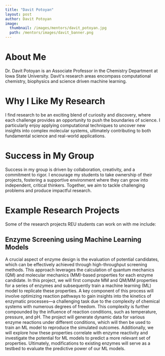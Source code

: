 ```yaml
---
title: "Davit Potoyan"
layout: post
author: Davit Potoyan
image:
  thumbnail: /images/mentors/davit_potoyan.jpg
  path: /mentors/images/davit_banner.png
---
```


# About Me

Dr. Davit Potoyan is an Associate Professor in the Chemistry Department at Iowa
State University. Davit's research areas encompass computational chemistry,
biophysics and science driven machine learning.

# Why I Like My Research

I find research to be an exciting blend of curiosity and discovery, where each
challenge provides an opportunity to push the boundaries of science. I
particularly enjoy applying computational techniques to uncover new insights
into complex molecular systems, ultimately contributing to both fundamental
science and real-world applications.

# Success in My Group

Success in my group is driven by collaboration, creativity, and a commitment to
rigor. I encourage my students to take ownership of their projects, fostering a
supportive environment where they can grow into independent, critical thinkers.
Together, we aim to tackle challenging problems and produce impactful research.

# Example Research Projects

Some of the research projects REU students can work on with me include:

## Enzyme Screening using Machine Learning Models

A crucial aspect of enzyme design is the evaluation of potential candidates,
which can be effectively achieved through high-throughput screening methods.
This approach leverages the calculation of quantum mechanics (QM) and molecular
mechanics (MM)-based properties for each enzyme candidate. In this project, we
will first compute MM and QM/MM properties for a series of enzymes and
subsequently train a machine learning (ML) model to replicate these properties.
A key component of this process will involve optimizing reaction pathways to
gain insights into the kinetics of enzymatic processes—a challenging task due to
the complexity of chemical systems with numerous degrees of freedom. This
complexity is further compounded by the influence of reaction conditions, such
as temperature, pressure, and pH. The project will generate dynamic data for
various enzyme reactions under different conditions, which will then be used to
train an ML model to reproduce the simulated outcomes. Additionally, we will
explore how these properties correlate with enzyme reactivity and investigate
the potential for ML models to predict a more relevant set of properties.
Ultimately, modifications to existing enzymes will serve as a testbed to
evaluate the predictive power of our ML models.
